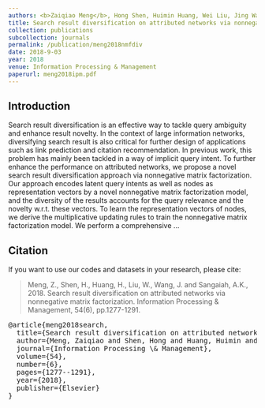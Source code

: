 ```yaml
---
authors: <b>Zaiqiao Meng</b>, Hong Shen, Huimin Huang, Wei Liu, Jing Wang, Arun Kumar Sangaiah
title: Search result diversification on attributed networks via nonnegative matrix factorization
collection: publications
subcollection: journals
permalink: /publication/meng2018nmfdiv
date: 2018-9-03
year: 2018
venue: Information Processing & Management
paperurl: meng2018ipm.pdf
---
```


## Introduction

Search result diversification is an effective way to tackle query ambiguity and enhance result novelty. In the context of large information networks, diversifying search result is also critical for further design of applications such as link prediction and citation recommendation. In previous work, this problem has mainly been tackled in a way of implicit query intent. To further enhance the performance on attributed networks, we propose a novel search result diversification approach via nonnegative matrix factorization. Our approach encodes latent query intents as well as nodes as representation vectors by a novel nonnegative matrix factorization model, and the diversity of the results accounts for the query relevance and the novelty w.r.t. these vectors. To learn the representation vectors of nodes, we derive the multiplicative updating rules to train the nonnegative matrix factorization model. We perform a comprehensive …

## Citation

If you want to use our codes and datasets in your research, please cite:
>Meng, Z., Shen, H., Huang, H., Liu, W., Wang, J. and Sangaiah, A.K., 2018. Search result diversification on attributed networks via nonnegative matrix factorization. Information Processing & Management, 54(6), pp.1277-1291.

<pre>
@article{meng2018search,
  title={Search result diversification on attributed networks via nonnegative matrix factorization},
  author={Meng, Zaiqiao and Shen, Hong and Huang, Huimin and Liu, Wei and Wang, Jing and Sangaiah, Arun Kumar},
  journal={Information Processing \& Management},
  volume={54},
  number={6},
  pages={1277--1291},
  year={2018},
  publisher={Elsevier}
}
</pre>